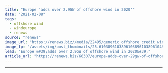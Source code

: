 ```yaml
---
title: "Europe 'adds over 2.9GW of offshore wind in 2020'"
date: "2021-02-08"
tags: 
  - offshore wind
  - windeurope
  - renews
source: "renews"
image_url: "https://renews.biz//media/22495/generic_offshore_credit_windeurope.jpeg?mode=crop&width=770&heightratio=0.6103896103896103896103896104&slimmage=true"
image_fp: "/assets/img/post_thumbnails/25.6103896103896103896103896104&slimmage=true"
lead: "Europe &#39;adds over 2.9GW of offshore wind in 2020&#39;"
article_url: "https://renews.biz/66307/europe-adds-over-29gw-of-offshore-wind-in-2020/"
---
```


---
